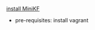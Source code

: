 [install MiniKF](https://www.kubeflow.org/docs/started/getting-started-minikf/)
* pre-requisites: install vagrant

